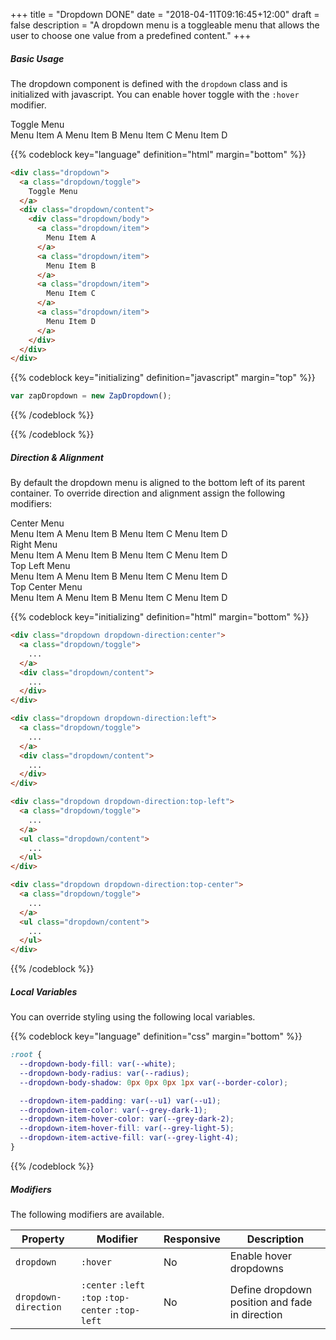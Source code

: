 +++
title = "Dropdown DONE"
date = "2018-04-11T09:16:45+12:00"
draft = false
description = "A dropdown menu is a toggleable menu that allows the user to choose one value from a predefined content."
+++

##### Basic Usage

The dropdown component is defined with the `dropdown` class and is initialized with javascript. You can enable hover toggle with the `:hover` modifier.

<div class="dropdown dropdown:hover margin-bottom:2">
  <div class="dropdown/toggle" title="Menu">
    <a class="button button-style:outline button-grow:1">Toggle Menu</a>
  </div>
  <div class="dropdown/content">
    <div class="dropdown/body">
      <a class="dropdown/item">
        Menu Item A
      </a>
      <a class="dropdown/item">
        Menu Item B
      </a>
      <a class="dropdown/item">
        Menu Item C
      </a>
      <a class="dropdown/item">
        Menu Item D
      </a>
    </div>
  </div>
</div>

{{% codeblock key="language" definition="html" margin="bottom" %}}
```html
<div class="dropdown">
  <a class="dropdown/toggle">
    Toggle Menu
  </a>
  <div class="dropdown/content">
    <div class="dropdown/body">
      <a class="dropdown/item">
        Menu Item A
      </a>
      <a class="dropdown/item">
        Menu Item B
      </a>
      <a class="dropdown/item">
        Menu Item C
      </a>
      <a class="dropdown/item">
        Menu Item D
      </a>
    </div>
  </div>
</div>
```

{{% codeblock key="initializing" definition="javascript" margin="top" %}}
```javascript
var zapDropdown = new ZapDropdown();
```
{{% /codeblock %}}

{{% /codeblock %}}

##### Direction & Alignment

By default the dropdown menu is aligned to the bottom left of its parent container. To override direction and alignment assign the following modifiers:


<div>
  <div class="dropdown dropdown-direction:center margin-bottom:2 js-dropdown">
    <a class="dropdown/toggle" title="Menu">
      <span class="button button-style:outline button-grow:1">Center Menu</span>
    </a>
    <div class="dropdown/content elevate">
      <div class="dropdown/body">
        <a class="dropdown/item">
          Menu Item A
        </a>
        <a class="dropdown/item">
          Menu Item B
        </a>
        <a class="dropdown/item">
          Menu Item C
        </a>
        <a class="dropdown/item">
          Menu Item D
        </a>
      </div>
    </div>
  </div>
</div>

<div>
  <div class="dropdown dropdown-direction:left margin-bottom:2 js-dropdown">
    <a class="dropdown/toggle" title="Menu">
      <span class="button button-style:outline button-grow:1">Right Menu</span>
    </a>
    <div class="dropdown/content elevate">
      <div class="dropdown/body">
        <a class="dropdown/item">
          Menu Item A
        </a>
        <a class="dropdown/item">
          Menu Item B
        </a>
        <a class="dropdown/item">
          Menu Item C
        </a>
        <a class="dropdown/item">
          Menu Item D
        </a>
      </div>
    </div>
  </div>
</div>

<div>
  <div class="dropdown dropdown-direction:top-left margin-bottom:2 js-dropdown">
    <a class="dropdown/toggle" title="Menu">
      <span class="button button-style:outline button-grow:1">Top Left Menu</span>
    </a>
    <div class="dropdown/content elevate">
      <div class="dropdown/body">
        <a class="dropdown/item">
          Menu Item A
        </a>
        <a class="dropdown/item">
          Menu Item B
        </a>
        <a class="dropdown/item">
          Menu Item C
        </a>
        <a class="dropdown/item">
          Menu Item D
        </a>
      </div>
    </div>
  </div>
</div>

<div>
  <div class="dropdown dropdown-direction:top-center margin-bottom:2 js-dropdown">
    <a class="dropdown/toggle" title="Menu">
      <span class="button button-style:outline button-grow:1">Top Center Menu</span>
    </a>
    <div class="dropdown/content elevate">
      <div class="dropdown/body">
        <a class="dropdown/item">
          Menu Item A
        </a>
        <a class="dropdown/item">
          Menu Item B
        </a>
        <a class="dropdown/item">
          Menu Item C
        </a>
        <a class="dropdown/item">
          Menu Item D
        </a>
      </div>
    </div>
  </div>
</div>

{{% codeblock key="initializing" definition="html" margin="bottom" %}}
```html
<div class="dropdown dropdown-direction:center">
  <a class="dropdown/toggle">
    ...
  </a>
  <div class="dropdown/content">
    ...
  </div>
</div>

<div class="dropdown dropdown-direction:left">
  <a class="dropdown/toggle">
    ...
  </a>
  <div class="dropdown/content">
    ...
  </div>
</div>

<div class="dropdown dropdown-direction:top-left">
  <a class="dropdown/toggle">
    ...
  </a>
  <ul class="dropdown/content">
    ...
  </ul>
</div>

<div class="dropdown dropdown-direction:top-center">
  <a class="dropdown/toggle">
    ...
  </a>
  <ul class="dropdown/content">
    ...
  </ul>
</div>
```
{{% /codeblock %}}

##### Local Variables

You can override styling using the following local variables.

{{% codeblock key="language" definition="css" margin="bottom" %}}
```css
:root {
  --dropdown-body-fill: var(--white);
  --dropdown-body-radius: var(--radius);
  --dropdown-body-shadow: 0px 0px 0px 1px var(--border-color);

  --dropdown-item-padding: var(--u1) var(--u1);
  --dropdown-item-color: var(--grey-dark-1);
  --dropdown-item-hover-color: var(--grey-dark-2);
  --dropdown-item-hover-fill: var(--grey-light-5);
  --dropdown-item-active-fill: var(--grey-light-4);
}
```
{{% /codeblock %}}

##### Modifiers

The following modifiers are available.

<table class="table width:100% table:pile">
  <thead>
    <tr>
      <th>
        Property
      </th>
      <th>
        Modifier
      </th>
      <th>
        Responsive
      </th>
      <th>
        Description
      </th>
    </tr>
  </thead>
  <tr>
    <td data-label="Properties">
      <code>dropdown</code>
    </td>
    <td data-label="Attributes">
      <code>:hover</code>
    </td>
    <td data-label="Responsive">
      No
    </td>
    <td class="row:reverse">
      Enable hover dropdowns
    </td>
  </tr>
  <tr>
    <td data-label="Properties">
      <code>dropdown-direction</code>
    </td>
    <td data-label="Attributes">
      <code>:center</code> <code>:left</code> <code>:top</code>
      <code>:top-center</code> <code>:top-left</code>
    </td>
    <td data-label="Responsive">
      No
    </td>
    <td class="row:reverse">
      Define dropdown position and fade in direction
    </td>
  </tr>
</table>
